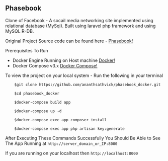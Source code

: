 ## Phasebook 

Clone of Facebook - A socail media networking site implemented using relational database (MySql). Built using laravel php framework and using MySQL R-DB.

Original Project Source code can be found here - [Phasebook!](https://github.com/ananthsathvick/phasebook)

Prerequisites To Run  
- Docker Engine Running on Host machine [Docker!](https://www.docker.com/)  
- Docker Compose v3.x [Docker Compose!](https://docs.docker.com/compose/)

To view the project on your local system - Run the following in your terminal

        $git clone https://github.com/ananthsathvick/phasebook_docker.git
        
        $cd phasebook_docker
        
        $docker-compose build app
        
        $docker-compose up -d
        
        $docker-compose exec app composer install
        
        $docker-compose exec app php artisan key:generate
        
After Executing These Commands Successfully You Should Be Able to See The App Running at `http://server_domain_or_IP:8000`

If you are running on your localhost then `http://localhost:8000`


        
     
        
        
        
        
        
        
        
        
